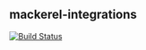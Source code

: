 mackerel-integrations
---

[![Build Status](https://travis-ci.org/tukaelu/mackerel-integrations.svg?branch=master)](https://travis-ci.org/tukaelu/mackerel-integrations)
